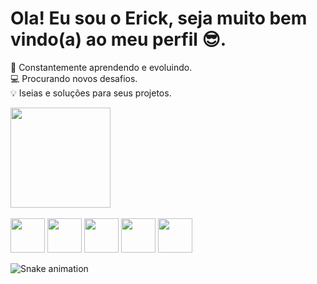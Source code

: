 # Ola! Eu sou o Erick, seja muito bem vindo(a) ao meu perfil 😎.
📘 Constantemente aprendendo e evoluindo. <br>
💻 Procurando novos desafios.<br>
💡 Iseias e soluções para seus projetos.

<div>
 
  <a href="https://github.com/ErickGomes2805">
    <img height="160em" src="https://github-readme-stats.vercel.app/api?username=ErickGomes&show_icons=true&theme=darkinclude">
  </a>
  
</div> 

<div style="display: inline_block"><br>
  <img height="55em" src="https://cdn.jsdelivr.net/gh/devicons/devicon/icons/react/react-original.svg" />
  <img height="55em" src="https://cdn.jsdelivr.net/gh/devicons/devicon/icons/javascript/javascript-original.svg" />
  <img height="55em" src="https://cdn.jsdelivr.net/gh/devicons/devicon/icons/html5/html5-original.svg" />                     
  <img height="55em" src="https://cdn.jsdelivr.net/gh/devicons/devicon/icons/css3/css3-original.svg" />
  <img height="55em"  src="https://cdn.jsdelivr.net/gh/devicons/devicon/icons/java/java-original.svg" />
</div>

![Snake animation](https://github.com/ErickGomes2805/blob/output/github-contribution-grid-snake.svg)
